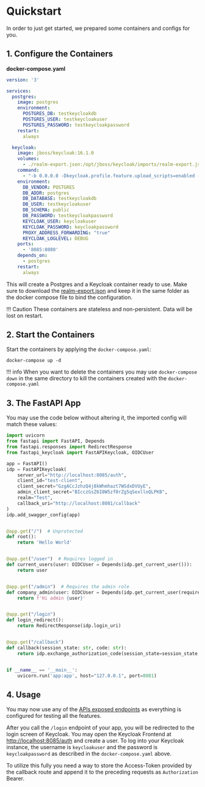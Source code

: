 # Quickstart

In order to just get started, we prepared some containers and configs for you.

## 1. Configure the Containers

**docker-compose.yaml**

```yaml hl_lines="16 18"
version: '3'

services:
  postgres:
    image: postgres
    environment:
      POSTGRES_DB: testkeycloakdb
      POSTGRES_USER: testkeycloakuser
      POSTGRES_PASSWORD: testkeycloakpassword
    restart:
      always

  keycloak:
    image: jboss/keycloak:16.1.0   
    volumes:
      - ./realm-export.json:/opt/jboss/keycloak/imports/realm-export.json
    command:
      - "-b 0.0.0.0 -Dkeycloak.profile.feature.upload_scripts=enabled -Dkeycloak.import=/opt/jboss/keycloak/imports/realm-export.json"
    environment:
      DB_VENDOR: POSTGRES
      DB_ADDR: postgres
      DB_DATABASE: testkeycloakdb
      DB_USER: testkeycloakuser
      DB_SCHEMA: public
      DB_PASSWORD: testkeycloakpassword
      KEYCLOAK_USER: keycloakuser
      KEYCLOAK_PASSWORD: keycloakpassword
      PROXY_ADDRESS_FORWARDING: "true"
      KEYCLOAK_LOGLEVEL: DEBUG
    ports:
      - '8085:8080'
    depends_on:
      - postgres
    restart:
      always
```

This will create a Postgres and a Keycloak container ready to use. Make sure to download the [realm-export.json](./downloads/realm-export.json) and keep it in the same folder as
the docker compose file to bind the configuration.

!!! Caution 
    These containers are stateless and non-persistent. Data will be lost on restart.

## 2. Start the Containers

Start the containers by applying the `docker-compose.yaml`:

```shell
docker-compose up -d
```

!!! info 
    When you want to delete the containers you may use `docker-compose down` in the same directory to kill the containers created with the `docker-compose.yaml`

## 3. The FastAPI App

You may use the code below without altering it, the imported config will match these values:

```python
import uvicorn
from fastapi import FastAPI, Depends
from fastapi.responses import RedirectResponse
from fastapi_keycloak import FastAPIKeycloak, OIDCUser

app = FastAPI()
idp = FastAPIKeycloak(
    server_url="http://localhost:8085/auth",
    client_id="test-client",
    client_secret="GzgACcJzhzQ4j8kWhmhazt7WSdxDVUyE",
    admin_client_secret="BIcczGsZ6I8W5zf0rZg5qSexlloQLPKB",
    realm="Test",
    callback_uri="http://localhost:8081/callback"
)
idp.add_swagger_config(app)


@app.get("/")  # Unprotected
def root():
    return 'Hello World'


@app.get("/user")  # Requires logged in
def current_users(user: OIDCUser = Depends(idp.get_current_user())):
    return user


@app.get("/admin")  # Requires the admin role
def company_admin(user: OIDCUser = Depends(idp.get_current_user(required_roles=["admin"]))):
    return f'Hi admin {user}'


@app.get("/login")
def login_redirect():
    return RedirectResponse(idp.login_uri)


@app.get("/callback")
def callback(session_state: str, code: str):
    return idp.exchange_authorization_code(session_state=session_state, code=code)  # This will return an access token


if __name__ == '__main__':
    uvicorn.run('app:app', host="127.0.0.1", port=8081)
```

## 4. Usage

You may now use any of the [APIs exposed endpoints](reference.md) as everything is configured for testing all the features.

After you call the `/login` endpoint of your app, you will be redirected to the login screen of Keycloak. You may open the Keycloak Frontend at [http://localhost:8085/auth](http://localhost:8085/auth) and create a user. To
log into your Keycloak instance, the username is `keycloakuser` and the password is `keycloakpassword` as described in the `docker-compose.yaml` above. 

To utilize this fully you need a way to store the Access-Token provided by the callback route and append it to the preceding requests as `Authorization` Bearer.